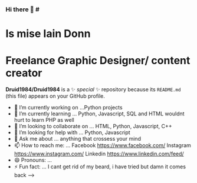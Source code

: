 ### Hi there 👋 # <h1> Is mise Iain Donn

# Freelance Graphic Designer/ content creator



**Druid1984/Druid1984** is a ✨ _special_ ✨ repository because its `README.md` (this file) appears on your GitHub profile.


- 🔭 I’m currently working on ...Python projects
- 🌱 I’m currently learning ... Python, Javascript, SQL and HTML wouldnt hurt to learn PHP as well 
- 👯 I’m looking to collaborate on ... HTML, Python, Javascript, C++
- 🤔 I’m looking for help with ... Python, Javascript
- 💬 Ask me about ... anything that crossess your mind
- 📫 How to reach me: ... Facebook https://www.facebook.com/ Instagram https://www.instagram.com/ Linkedin https://www.linkedin.com/feed/
- 😄 Pronouns: ...
- ⚡ Fun fact: ... I cant get rid of my beard, i have tried but damn it comes back
-->
